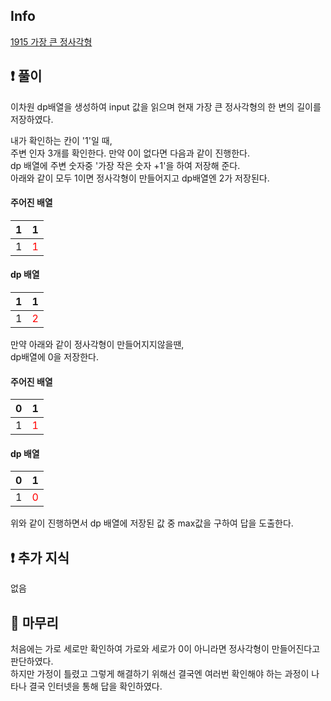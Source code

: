 ## Info

<a href="https://www.acmicpc.net/problem/1915" rel="nofollow">1915 가장 큰 정사각형</a>

## ❗ 풀이

이차원 dp배열을 생성하여 input 값을 읽으며 현재 가장 큰 정사각형의 한 변의 길이를 저장하였다.<br/>

내가 확인하는 칸이 '1'일 때,<br/>
주변 인자 3개를 확인한다. 만약 0이 없다면 다음과 같이 진행한다.
<br/>
dp 배열에 주변 숫자중 '가장 작은 숫자 +1'을 하여 저장해 준다.
<br/>
아래와 같이 모두 1이면 정사각형이 만들어지고 dp배열엔 2가 저장된다.
<br/>
 #### 주어진 배열
 | 1   | 1                          |
|-----|----------------------------|
 | 1   | <span style="color:red"> 1 |

#### dp 배열
| 1   | 1                          |
|-----|----------------------------|
| 1   | <span style="color:red"> 2 |

만약 아래와 같이 정사각형이 만들어지지않을땐,<br/>
dp배열에 0을 저장한다.
 <br/>

 #### 주어진 배열
| 0   | 1                          |
|-----|----------------------------|
| 1   | <span style="color:red"> 1 |

#### dp 배열
| 0   | 1                          |
|-----|----------------------------|
| 1   | <span style="color:red"> 0 |

위와 같이 진행하면서 dp 배열에 저장된 값 중 max값을 구하여 답을 도출한다.<br/>

## ❗ 추가 지식

없음

## 🙂 마무리
처음에는 가로 세로만 확인하여 가로와 세로가 0이 아니라면 정사각형이 만들어진다고 판단하였다.<br/>
하지만 가정이 틀렸고 그렇게 해결하기 위해선 결국엔 여러번 확인해야 하는 과정이 나타나
결국 인터넷을 통해 답을 확인하였다.<br/>
